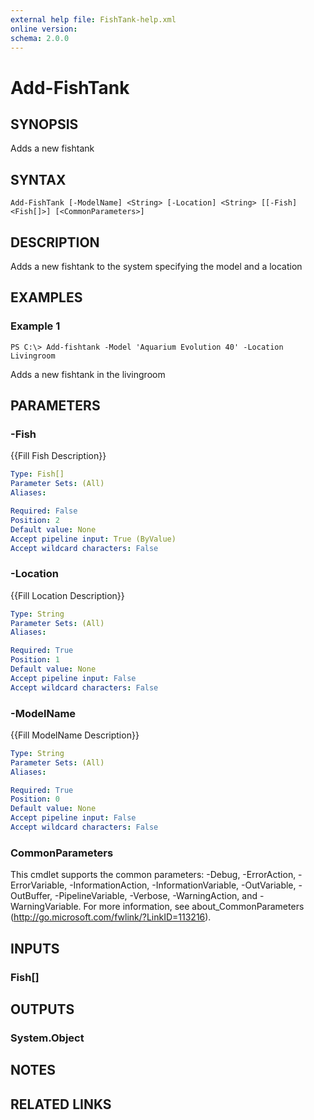 ```yaml
---
external help file: FishTank-help.xml
online version: 
schema: 2.0.0
---
```


# Add-FishTank

## SYNOPSIS
Adds a new fishtank

## SYNTAX

```
Add-FishTank [-ModelName] <String> [-Location] <String> [[-Fish] <Fish[]>] [<CommonParameters>]
```

## DESCRIPTION
Adds a new fishtank to the system specifying the model and a location

## EXAMPLES

### Example 1
```
PS C:\> Add-fishtank -Model 'Aquarium Evolution 40' -Location Livingroom
```

Adds a new fishtank in the livingroom

## PARAMETERS

### -Fish
{{Fill Fish Description}}

```yaml
Type: Fish[]
Parameter Sets: (All)
Aliases: 

Required: False
Position: 2
Default value: None
Accept pipeline input: True (ByValue)
Accept wildcard characters: False
```

### -Location
{{Fill Location Description}}

```yaml
Type: String
Parameter Sets: (All)
Aliases: 

Required: True
Position: 1
Default value: None
Accept pipeline input: False
Accept wildcard characters: False
```

### -ModelName
{{Fill ModelName Description}}

```yaml
Type: String
Parameter Sets: (All)
Aliases: 

Required: True
Position: 0
Default value: None
Accept pipeline input: False
Accept wildcard characters: False
```

### CommonParameters
This cmdlet supports the common parameters: -Debug, -ErrorAction, -ErrorVariable, -InformationAction, -InformationVariable, -OutVariable, -OutBuffer, -PipelineVariable, -Verbose, -WarningAction, and -WarningVariable. For more information, see about_CommonParameters (http://go.microsoft.com/fwlink/?LinkID=113216).

## INPUTS

### Fish[]

## OUTPUTS

### System.Object

## NOTES

## RELATED LINKS

